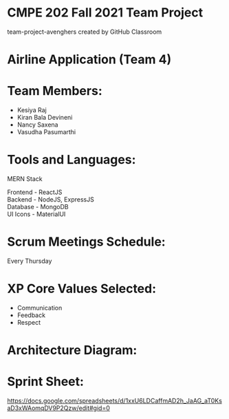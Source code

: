# CMPE 202 Fall 2021 Team Project
team-project-avenghers created by GitHub Classroom
# Airline Application (Team 4)
# Team Members:
* Kesiya Raj 
* Kiran Bala Devineni
* Nancy Saxena
* Vasudha Pasumarthi
# Tools and Languages:
MERN Stack

Frontend - ReactJS <br />
Backend - NodeJS, ExpressJS <br />
Database - MongoDB <br />
UI Icons - MaterialUI <br />
# Scrum Meetings Schedule:
Every Thursday
# XP Core Values Selected:
* Communication
* Feedback
* Respect
# Architecture Diagram:
# Sprint Sheet:
https://docs.google.com/spreadsheets/d/1xxU6LDCaffmAD2h_JaAG_aT0KsaD3xWAomqDV9P2Qzw/edit#gid=0

